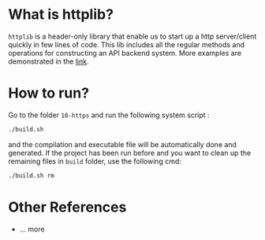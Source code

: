 
# What is httplib?

`httplib` is a header-only library that enable us to start up a http server/client quickly in few lines of code. This lib includes all the regular methods and operations for constructing an API backend system. More examples are demonstrated in the [link](https://github.com/yhirose/cpp-httplib). 





# How to run?

Go to the folder `10-https` and run the following system script :

```bash
./build.sh
```

and the compilation and executable file will be automatically done and generated. If the project has been run before and you want to clean up the remaining files in `build` folder, use the following cmd:

```bash
./build.sh rm
```





# Other References

+ … more


